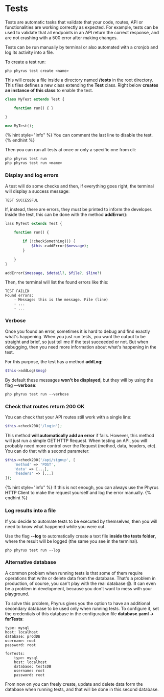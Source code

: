 # Tests

Tests are automatic tasks that validate that your code, routes, API or functionalities are working correctly as expected. For example, tests can be used to validate that all endpoints in an API return the correct response, and are not crashing with a 500 error after making changes.

Tests can be run manually by terminal or also automated with a cronjob and log its activity into a file.

To create a test run:

```
php phyrus test create <name>
```

This will create a file inside a directory named **/tests** in the root directory. This files defines a new class extending the **Test** class. Right below **creates an instance of this class** to enable the test.

```php
class MyTest extends Test { 

    function run() { }

}

new MyTest();
```

{% hint style="info" %}
You can comment the last line to disable the test.
{% endhint %}

Then you can run all tests at once or only a specific one from cli:

```
php phyrus test run
php phyrus test run <name>
```

### Display and log errors

A test will do some checks and then, if everything goes right, the terminal will display a success message:

```
TEST SUCCESSFUL
```

If, instead, there are errors, they must be printed to inform the developer. Inside the test, this can be done with the method **addError**():

```php
lass MyTest extends Test { 

    function run() {
    
        if (!checkSomething()) {
            $this->addError($message);
        }
    
    }
}
```

```php
addError($message, $detail?, $file?, $line?)
```

Then, the terminal will list the found errors like this:

```
TEST FAILED
Found errors:
    - Message: this is the message. File (line)
    - ...
    - ...
```

### Verbose

Once you found an error, sometimes it is hard to debug and find exactly what's happening. When you just run tests, you want the output to be straight and brief, so just tell me if the test succeeded or not. But when debugging, then you need more information about what's happening in the test.

For this purpose, the test has a method **addLog**:

```php
$this->addLog($msg)
```

By default these messages **won't be displayed**, but they will by using the flag **--verbose**:

```
php phyrus test run --verbose
```

### Check that routes return 200 OK

You can check that your API routes still work with a single line:

```php
$this->check200('/login');
```

This method **will automatically add an error** if fails. However, this method will just run a simple GET HTTP Request. When testing an API, you will probably need more control over the Request (method, data, headers, etc). You can do that with a second parameter:

```php
$this->check200('/api/signup', [
    'method' => 'POST',
    'data' => [...],
    'headers' => [...]
]);
```

{% hint style="info" %}
If this is not enough, you can always use the Phyrus HTTP Client to make the request yourself and log the error manually.
{% endhint %}

### Log results into a file

If you decide to automate tests to be executed by themselves, then you will need to know what happened while you were out.

Use the flag **--log** to automatically create a text file **inside the tests folder**, where the result will be logged (the same you see in the terminal).

```
php phyrus test run --log
```

### Alternative database

A common problem when running tests is that some of them require operations that write or delete data from the database. That's a problem in production, of course, you can't play with the real database 😱. It can even be a problem in development, because you don't want to mess with your playground.

To solve this problem, Phyrus gives you the option to have an additional secondary database to be used only when running tests. To configure it, set the credentials of this database in the configuration file  **database.yaml -> forTests**:

```
type: mysql
host: localhost
database: prodDB
username: root
password: root

forTests:
    type: mysql
    host: localhost
    database: testsDB
    username: root
    password: root
```

From now on you can freely create, update and delete data form the database when running tests, and that will be done in this second database.
